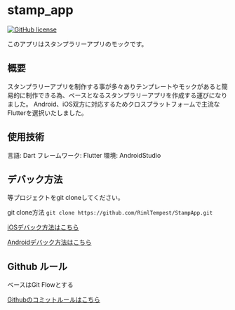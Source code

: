 # stamp_app

[![GitHub license](https://img.shields.io/github/license/RimlTempest/StampApp)](https://github.com/RimlTempest/StampApp/blob/develop/LICENSE)  

このアプリはスタンプラリーアプリのモックです。

## 概要

スタンプラリーアプリを制作する事が多々ありテンプレートやモックがあると簡易的に制作できる為、ベースとなるスタンプラリーアプリを作成する運びになりました。
Android、iOS双方に対応するためクロスプラットフォームで主流なFlutterを選択いたしました。

## 使用技術

言語: Dart
フレームワーク: Flutter
環境: AndroidStudio

## デバック方法

等プロジェクトをgit cloneしてください。

git clone方法
`git clone https://github.com/RimlTempest/StampApp.git`

[iOSデバック方法はこちら](document/iOS_Build.md)

[Androidデバック方法はこちら](document/Android_Build.md)

## Github ルール

ベースはGit Flowとする

[Githubのコミットルールはこちら](document/Github_CommitRule.md)
